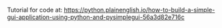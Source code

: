 Tutorial for code at: https://python.plainenglish.io/how-to-build-a-simple-gui-application-using-python-and-pysimplegui-56a3d82e716c
